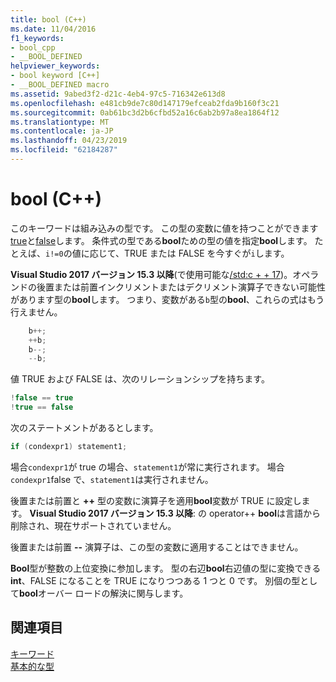 ```yaml
---
title: bool (C++)
ms.date: 11/04/2016
f1_keywords:
- bool_cpp
- __BOOL_DEFINED
helpviewer_keywords:
- bool keyword [C++]
- __BOOL_DEFINED macro
ms.assetid: 9abed3f2-d21c-4eb4-97c5-716342e613d8
ms.openlocfilehash: e481cb9de7c80d147179efceab2fda9b160f3c21
ms.sourcegitcommit: 0ab61bc3d2b6cfbd52a16c6ab2b97a8ea1864f12
ms.translationtype: MT
ms.contentlocale: ja-JP
ms.lasthandoff: 04/23/2019
ms.locfileid: "62184287"
---
```

# <a name="bool-c"></a>bool (C++)

このキーワードは組み込みの型です。 この型の変数に値を持つことができます[true](../cpp/true-cpp.md)と[false](../cpp/false-cpp.md)します。 条件式の型である**bool**ための型の値を指定**bool**します。 たとえば、`i!=0`の値に応じて、TRUE または FALSE を今すぐが`i`します。

**Visual Studio 2017 バージョン 15.3 以降**(で使用可能な[/std:c + + 17](../build/reference/std-specify-language-standard-version.md))。オペランドの後置または前置インクリメントまたはデクリメント演算子できない可能性があります型の**bool**します。 つまり、変数がある`b`型の**bool**、これらの式はもう行えません。

```cpp
    b++;
    ++b;
    b--;
    --b;
```

値 TRUE および FALSE は、次のリレーションシップを持ちます。

```cpp
!false == true
!true == false
```

次のステートメントがあるとします。

```cpp
if (condexpr1) statement1;
```

場合`condexpr1`が true の場合、`statement1`が常に実行されます。 場合`condexpr1`false で、`statement1`は実行されません。

後置または前置と **++** 型の変数に演算子を適用**bool**変数が TRUE に設定します。
**Visual Studio 2017 バージョン 15.3 以降**: の operator++ **bool**は言語から削除され、現在サポートされていません。

後置または前置 **--** 演算子は、この型の変数に適用することはできません。

**Bool**型が整数の上位変換に参加します。 型の右辺**bool**右辺値の型に変換できる**int**、FALSE になることを TRUE になりつつある 1 つと 0 です。 別個の型として**bool**オーバー ロードの解決に関与します。

## <a name="see-also"></a>関連項目

[キーワード](../cpp/keywords-cpp.md)<br/>
[基本的な型](../cpp/fundamental-types-cpp.md)